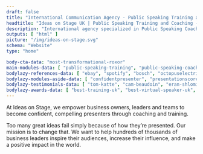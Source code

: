 ```yaml
---
draft: false
title: "International Communication Agency - Public Speaking Training and Coaching"
headtitle: "Ideas on Stage UK | Public Speaking Training and Coaching - International Agency"
description: "International agency specialized in Public Speaking Coaching and Training and Presentation Creation - United Kingdom"
outputs: [ "html" ]
picture: "/img/ideas-on-stage.svg"
schema: "Website"
type: "home"

body-cta-data: "most-transformational-roxor"
main-modules-data: [ "public-speaking-training", "public-speaking-coaching", "presentation-academy" ]
bodylazy-references-data: [ "ebay", "spotify", "bosch", "octopuselectricvehicles", "havas", "rainmaking", "tbifgc", "fedex", "salesforce", "deloitte", "google", "disney", "wbg", "lacoste", "loreal" ]
bodylazy-modules-aside-data: [ "confidentpresenter", "presentationscore", "freewebclass", "freeminicourse" ]
bodylazy-testimonials-data: [ "tom-katte", "cam-beaudoin", "eran-shlomi", "margaret-satya-rose", "caroline-boston", "graham-purvis" ]
bodylazy-awards-data: [ "best-training-uk", "best-virtual-speaker-uk", "highly-commended-book-uk", "outstanding-provider-uk" ]
---
```

At Ideas on Stage, we empower business owners, leaders and teams to become confident, compelling presenters through coaching and training.

Too many great ideas fail simply because of how they’re presented. Our mission is to change that. We want to help hundreds of thousands of business leaders inspire their audiences, increase their influence, and make a positive impact in the world.
